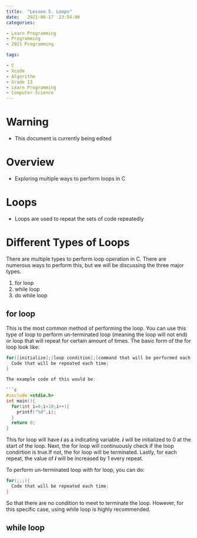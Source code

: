 ```yaml
---
title:  "Lesson 5. Loops"
date:   2021-06-17  23:54:00
categories:

- Learn Programming
- Programming
- 2021 Programming

tags:

- C
- Xcode
- Algorithm
- Grade 13
- Learn Programming
- Computer Science
---
```

# Warning
* This document is currently being edited

# Overview
* Exploring multiple ways to perform loops in C

# Loops
* Loops are used to repeat the sets of code repeatedly

# Different Types of Loops
There are multiple types to perform loop operation in C. There are numerous ways to perform this, but we will be discussing the three major types.

1. for loop
2. while loop
3. do while loop

## for loop
This is the most common method of performing the loop. You can use this type of loop to perform un-terminated loop (meaning the loop will not end) or loop that will repeat for certain amount of times. The basic form of the for loop look like:

```c
for([initialize];[loop condition];[command that will be performed each repeat]){
  Code that will be repeated each time;
}

The example code of this would be:

```c
#include <stdio.h>
int main(){
  for(int i=0;i<10;i++){
    printf("%d",i);
  }
  return 0;
}
```

This for loop will have ***i*** as a indicating variable. ***i*** will be initialized to 0 at the start of the loop. Next, the for loop will continuously check if the loop condirtion is true.If not, the for loop will be terminated. Lastly, for each repeat, the value of ***i*** will be increased by 1 every repeat. 

To perform un-terminated loop with for loop, you can do:

```c
for(;;;){
  Code that will be repeated each time;
}
```

So that there are no condition to meet to terminate the loop. However, for this specific case, using while loop is highly recommended.

## while loop

